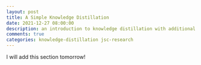 ```yaml
---
layout: post
title: A Simple Knowledge Distillation
date: 2021-12-27 08:00:00
description: an introduction to knowledge distillation with additional Pytorch code
comments: true
categories: knowledge-distillation jsc-research
---
```

I will add this section tomorrow!
